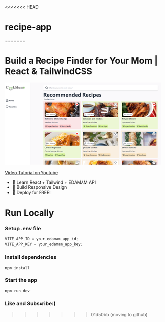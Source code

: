 <<<<<<< HEAD
# recipe-app
=======
# Build a Recipe Finder for Your Mom | React & TailwindCSS

![Demo App](/public/Screenshot_29.png)

[Video Tutorial on Youtube](https://youtu.be/Z_AWfuJXXCI)

-   🌟 Learn React + Tailwind + EDAMAM API
-   🎃 Build Responsive Design
-   🚀 Deploy for FREE!

# Run Locally

### Setup .env file

```js
VITE_APP_ID = your_edamam_app_id;
VITE_APP_KEY = your_edamam_app_key;
```

### Install dependencies

```shell
npm install
```

### Start the app

```shell
npm run dev
```

### Like and Subscribe:)
>>>>>>> 01d50bb (moving to github)
